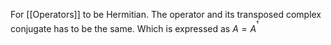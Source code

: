 For [[Operators]] to be Hermitian. The operator and its transposed complex conjugate has to be the same. 
Which is expressed as $A=A^{^{\dagger}}$
